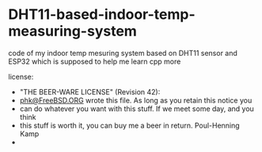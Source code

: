 # DHT11-based-indoor-temp-measuring-system
code of my indoor temp mesuring system based on DHT11 sensor and ESP32 which is supposed to help me learn cpp more 

license:

* "THE BEER-WARE LICENSE" (Revision 42):
 * <phk@FreeBSD.ORG> wrote this file.  As long as you retain this notice you
 * can do whatever you want with this stuff. If we meet some day, and you think
 * this stuff is worth it, you can buy me a beer in return.   Poul-Henning Kamp
 *
